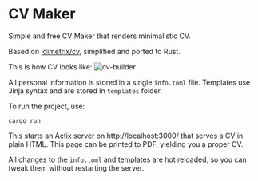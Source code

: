 # CV Maker

Simple and free CV Maker that renders minimalistic CV.

Based on [idimetrix/cv](https://github.com/idimetrix/cv), simplified and ported to Rust.

This is how CV looks like:
![cv-builder](https://github.com/user-attachments/assets/aee25388-2c27-4e33-995e-1718ec529da9)

All personal information is stored in a single `info.toml` file.
Templates use Jinja syntax and are stored in `templates` folder.

To run the project, use:
```
cargo run
```
This starts an Actix server on http://localhost:3000/ that serves a CV in plain HTML.
This page can be printed to PDF, yielding you a proper CV.

All changes to the `info.toml` and templates are hot reloaded, so you can tweak them without restarting the server.
